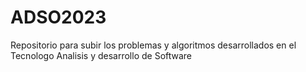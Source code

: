 # ADSO2023

Repositorio para subir los problemas y algoritmos desarrollados en el Tecnologo Analisis y desarrollo de Software
